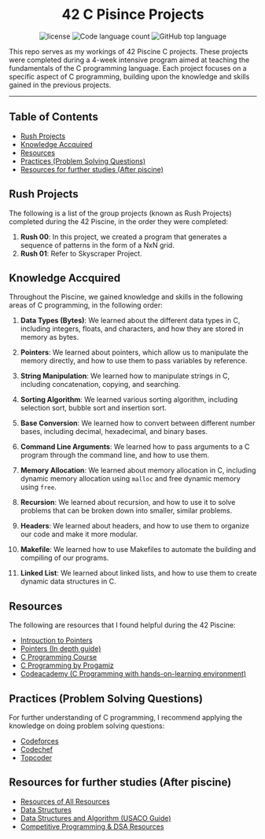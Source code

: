 <h1 align="center">42 C Pisince Projects</h1>
<p align="center">
	<img src="https://img.shields.io/github/license/LeeSinLiang/42_Piscine.svg?style=flat-square" alt="license"/>
	<img alt="Code language count" src="https://img.shields.io/github/languages/count/LeeSinLiang/42_Piscine?color=blue&style=flat-square" />
	<img alt="GitHub top language" src="https://img.shields.io/github/languages/top/LeeSinLiang/42_Piscine?color=blue&style=flat-square" />
</p>

This repo serves as my workings of 42 Piscine C projects. These projects were completed during a 4-week intensive program aimed at teaching the fundamentals of the C programming language. Each project focuses on a specific aspect of C programming, building upon the knowledge and skills gained in the previous projects.

<hr/>

## Table of Contents

 - [Rush Projects](https://github.com/LeeSinLiang/42_Piscine/blob/main/README.md#rush-projects)
 - [Knowledge Accquired](https://github.com/LeeSinLiang/42_Piscine/blob/main/README.md#knowledge-accquired)
 - [Resources](https://github.com/LeeSinLiang/42_Piscine/blob/main/README.md#resources)
 - [Practices (Problem Solving Questions)](https://github.com/LeeSinLiang/42_Piscine#practices-problem-solving-questions)
 - [Resources for further studies (After piscine)](https://github.com/LeeSinLiang/42_Piscine#resources-for-further-studies-after-piscine)

## Rush Projects

The following is a list of the group projects (known as Rush Projects) completed during the 42 Piscine, in the order they were completed:

1. **Rush 00**: In this project, we created a program that generates a sequence of patterns in the form of a NxN grid.
2. **Rush 01**: Refer to Skyscraper Project.

## Knowledge Accquired

Throughout the Piscine, we gained knowledge and skills in the following areas of C programming, in the following order:

1. **Data Types (Bytes)**: We learned about the different data types in C, including integers, floats, and characters, and how they are stored in memory as bytes.

2. **Pointers**: We learned about pointers, which allow us to manipulate the memory directly, and how to use them to pass variables by reference.

3. **String Manipulation**: We learned how to manipulate strings in C, including concatenation, copying, and searching.

4. **Sorting Algorithm**: We learned various sorting algorithm, including selection sort, bubble sort and insertion sort.

5. **Base Conversion**: We learned how to convert between different number bases, including decimal, hexadecimal, and binary bases.

6. **Command Line Arguments**: We learned how to pass arguments to a C program through the command line, and how to use them.

7. **Memory Allocation**: We learned about memory allocation in C, including dynamic memory allocation using `malloc` and free dynamic memory using `free`.

8. **Recursion**: We learned about recursion, and how to use it to solve problems that can be broken down into smaller, similar problems.

9. **Headers**: We learned about headers, and how to use them to organize our code and make it more modular.

10. **Makefile**: We learned how to use Makefiles to automate the building and compiling of our programs.

11. **Linked List**: We learned about linked lists, and how to use them to create dynamic data structures in C.

## Resources

The following are resources that I found helpful during the 42 Piscine:
- [Introuction to Pointers](https://youtu.be/2ybLD6_2gKM)
- [Pointers (In depth guide)](https://youtu.be/zuegQmMdy8M)
- [C Programming Course](https://youtu.be/87SH2Cn0s9A)
- [C Programming by Progamiz](https://www.programiz.com/c-programming)
- [Codeacademy (C Programming with hands-on-learning environment)](https://www.codecademy.com/resources/docs/c)

## Practices (Problem Solving Questions)
For further understanding of C programming, I recommend applying the knowledge on doing problem solving questions:
- [Codeforces](https://codeforces.com/problemset)
- [Codechef](https://www.codechef.com/practice)
- [Topcoder](https://www.topcoder.com)

## Resources for further studies (After piscine)
- [Resources of All Resources](https://www.topcoder.com/thrive/articles/List%20of%20awesome%20learning%20resources)
- [Data Structures](https://www.topcoder.com/thrive/articles/Data%20Structures)
- [Data Structures and Algorithm (USACO Guide)](https://usaco.guide/)
- [Competitive Programming & DSA Resources](https://github.com/lnishan/awesome-competitive-programming/blob/master/README.md)

